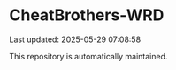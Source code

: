 # CheatBrothers-WRD

Last updated: 2025-05-29 07:08:58

This repository is automatically maintained.
